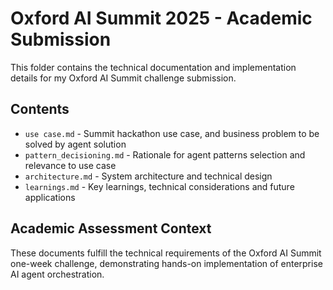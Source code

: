 # Oxford AI Summit 2025 - Academic Submission

This folder contains the technical documentation and implementation details for my Oxford AI Summit challenge submission.

## Contents
- `use case.md` - Summit hackathon use case, and business problem to be solved by agent solution
- `pattern_decisioning.md` - Rationale for agent patterns selection and relevance to use case
- `architecture.md` - System architecture and technical design
- `learnings.md` - Key learnings, technical considerations and future applications 

## Academic Assessment Context
These documents fulfill the technical requirements of the Oxford AI Summit one-week challenge, demonstrating hands-on implementation of enterprise AI agent orchestration.
